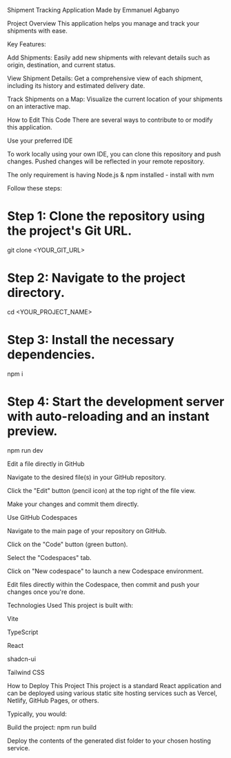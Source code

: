 Shipment Tracking Application
Made by Emmanuel Agbanyo

Project Overview
This application helps you manage and track your shipments with ease.

Key Features:

Add Shipments: Easily add new shipments with relevant details such as origin, destination, and current status.

View Shipment Details: Get a comprehensive view of each shipment, including its history and estimated delivery date.

Track Shipments on a Map: Visualize the current location of your shipments on an interactive map.

How to Edit This Code
There are several ways to contribute to or modify this application.

Use your preferred IDE

To work locally using your own IDE, you can clone this repository and push changes. Pushed changes will be reflected in your remote repository.

The only requirement is having Node.js & npm installed - install with nvm

Follow these steps:

# Step 1: Clone the repository using the project's Git URL.
git clone <YOUR_GIT_URL>

# Step 2: Navigate to the project directory.
cd <YOUR_PROJECT_NAME>

# Step 3: Install the necessary dependencies.
npm i

# Step 4: Start the development server with auto-reloading and an instant preview.
npm run dev

Edit a file directly in GitHub

Navigate to the desired file(s) in your GitHub repository.

Click the "Edit" button (pencil icon) at the top right of the file view.

Make your changes and commit them directly.

Use GitHub Codespaces

Navigate to the main page of your repository on GitHub.

Click on the "Code" button (green button).

Select the "Codespaces" tab.

Click on "New codespace" to launch a new Codespace environment.

Edit files directly within the Codespace, then commit and push your changes once you're done.

Technologies Used
This project is built with:

Vite

TypeScript

React

shadcn-ui

Tailwind CSS

How to Deploy This Project
This project is a standard React application and can be deployed using various static site hosting services such as Vercel, Netlify, GitHub Pages, or others.

Typically, you would:

Build the project: npm run build

Deploy the contents of the generated dist folder to your chosen hosting service.
